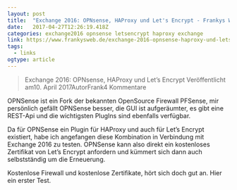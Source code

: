 ```yaml
---
layout: post 
title:  "Exchange 2016: OPNsense, HAProxy und Let's Encrypt - Frankys Web" 
date:   2017-04-27T12:26:19.418Z 
categories: exchange2016 opnsense letsencrypt haproxy exchange
link: https://www.frankysweb.de/exchange-2016-opnsense-haproxy-und-lets-encrypt/ 
tags:
  - links
ogtype: article 
---
```


> Exchange 2016: OPNsense, HAProxy und Let’s Encrypt
Veröffentlicht am10. April 2017AutorFrank4 Kommentare

OPNSense ist ein Fork der bekannten OpenSource Firewall PFSense, mir persönlich gefällt OPNSense besser, die GUI ist aufgeräumter, es gibt eine REST-Api und die wichtigsten PlugIns sind ebenfalls verfügbar.

Da für OPNSense ein Plugin für HAProxy und auch für Let’s Encrypt existiert, habe ich angefangen diese Kombination in Verbindung mit Exchange 2016 zu testen. OPNSense kann also direkt ein kostenloses Zertifikat von Let’s Encrypt anfordern und kümmert sich dann auch selbstständig um die Erneuerung.

Kostenlose Firewall und kostenlose Zertifikate, hört sich doch gut an. Hier ein erster Test.